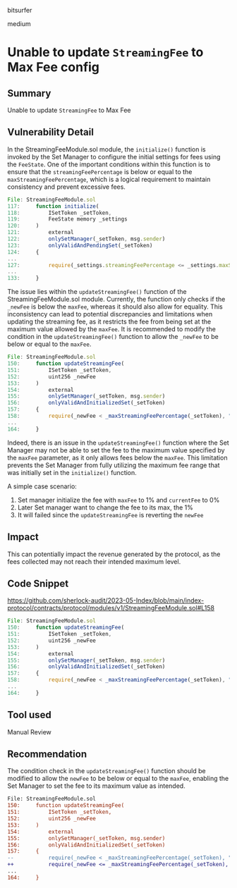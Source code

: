 bitsurfer

medium

# Unable to update `StreamingFee` to Max Fee config

## Summary

Unable to update `StreamingFee` to Max Fee

## Vulnerability Detail

In the StreamingFeeModule.sol module, the `initialize()` function is invoked by the Set Manager to configure the initial settings for fees using the `FeeState`. One of the important conditions within this function is to ensure that the `streamingFeePercentage` is below or equal to the `maxStreamingFeePercentage`, which is a logical requirement to maintain consistency and prevent excessive fees.

```js
File: StreamingFeeModule.sol
117:     function initialize(
118:         ISetToken _setToken,
119:         FeeState memory _settings
120:     )
121:         external
122:         onlySetManager(_setToken, msg.sender)
123:         onlyValidAndPendingSet(_setToken)
124:     {
...
127:         require(_settings.streamingFeePercentage <= _settings.maxStreamingFeePercentage, "Fee must be <= max.");
...
133:     }
```

The issue lies within the `updateStreamingFee()` function of the StreamingFeeModule.sol module. Currently, the function only checks if the `_newFee` is below the `maxFee`, whereas it should also allow for equality. This inconsistency can lead to potential discrepancies and limitations when updating the streaming fee, as it restricts the fee from being set at the maximum value allowed by the `maxFee`. It is recommended to modify the condition in the `updateStreamingFee()` function to allow the `_newFee` to be below or equal to the `maxFee`.

```js
File: StreamingFeeModule.sol
150:     function updateStreamingFee(
151:         ISetToken _setToken,
152:         uint256 _newFee
153:     )
154:         external
155:         onlySetManager(_setToken, msg.sender)
156:         onlyValidAndInitializedSet(_setToken)
157:     {
158:         require(_newFee < _maxStreamingFeePercentage(_setToken), "Fee must be less than max");
...
164:     }
```

Indeed, there is an issue in the `updateStreamingFee()` function where the Set Manager may not be able to set the fee to the maximum value specified by the `maxFee` parameter, as it only allows fees below the `maxFee`. This limitation prevents the Set Manager from fully utilizing the maximum fee range that was initially set in the `initialize()` function.

A simple case scenario:

1. Set manager initialize the fee with `maxFee` to 1% and `currentFee` to 0%
2. Later Set manager want to change the fee to its max, the 1%
3. It will failed since the `updateStreamingFee` is reverting the `newFee`

## Impact

This can potentially impact the revenue generated by the protocol, as the fees collected may not reach their intended maximum level.

## Code Snippet

https://github.com/sherlock-audit/2023-05-Index/blob/main/index-protocol/contracts/protocol/modules/v1/StreamingFeeModule.sol#L158

```js
File: StreamingFeeModule.sol
150:     function updateStreamingFee(
151:         ISetToken _setToken,
152:         uint256 _newFee
153:     )
154:         external
155:         onlySetManager(_setToken, msg.sender)
156:         onlyValidAndInitializedSet(_setToken)
157:     {
158:         require(_newFee < _maxStreamingFeePercentage(_setToken), "Fee must be less than max");
...
164:     }
```

## Tool used

Manual Review

## Recommendation

The condition check in the `updateStreamingFee()` function should be modified to allow the `newFee` to be below or equal to the `maxFee`, enabling the Set Manager to set the fee to its maximum value as intended.

```diff
File: StreamingFeeModule.sol
150:     function updateStreamingFee(
151:         ISetToken _setToken,
152:         uint256 _newFee
153:     )
154:         external
155:         onlySetManager(_setToken, msg.sender)
156:         onlyValidAndInitializedSet(_setToken)
157:     {
--           require(_newFee < _maxStreamingFeePercentage(_setToken), "Fee must be less than max");
++           require(_newFee <= _maxStreamingFeePercentage(_setToken), "Fee must be less or equal than max");
...
164:     }
```
